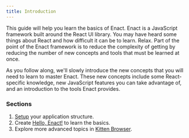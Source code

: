 ```yaml
---
title: Introduction
---
```


This guide will help you learn the basics of Enact. Enact is a JavaScript framework built around the React UI library. You may have heard some things about React and how difficult it can be to learn. Relax. Part of the point of the Enact framework is to reduce the complexity of getting by reducing the number of new concepts and tools that must be learned at once.

As you follow along, we'll slowly introduce the new concepts that you will need to learn to master Enact. These new concepts include some React-specific knowledge, new JavaScript features you can take advantage of, and an introduction to the tools Enact provides.

### Sections

1. [Setup](../setup/) your application structure.
2. Create [Hello, Enact!](../tutorial-hello-enact/) to learn the basics.
3. Explore more advanced topics in [Kitten Browser](../tutorial-kitten-browser/).
